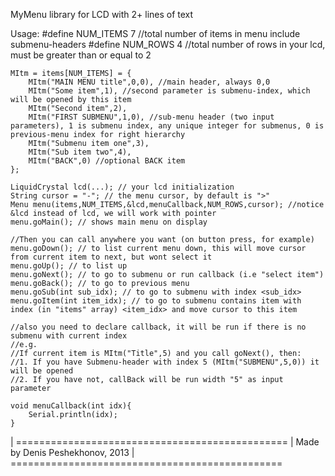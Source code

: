 MyMenu library for LCD with 2+ lines of text
   	
Usage:
	#define NUM_ITEMS 7 //total number of items in menu include submenu-headers
	#define NUM_ROWS 4 //total number of rows in your lcd, must be greater than or equal to 2

	MItm = items[NUM_ITEMS] = {
		MItm("MAIN MENU title",0,0), //main header, always 0,0
		MItm("Some item",1), //second parameter is submenu-index, which will be opened by this item
		MItm("Second item",2),
		MItm("FIRST SUBMENU",1,0), //sub-menu header (two input parameters), 1 is submenu index, any unique integer for submenus, 0 is previous-menu index for right hierarchy
		MItm("Submenu item one",3),
		MItm("Sub item two",4),
		MItm("BACK",0) //optional BACK item
	};

	LiquidCrystal lcd(...); // your lcd initialization
	String cursor = "-"; // the menu cursor, by default is ">"
	Menu menu(items,NUM_ITEMS,&lcd,menuCallback,NUM_ROWS,cursor); //notice &lcd instead of lcd, we will work with pointer
	menu.goMain(); // shows main menu on display

	//Then you can call anywhere you want (on button press, for example)
	menu.goDown(); // to list current menu down, this will move cursor from current item to next, but wont select it
	menu.goUp(); // to list up
	menu.goNext(); // to go to submenu or run callback (i.e "select item")
	menu.goBack(); // to go to previous menu
	menu.goSub(int sub_idx); // to go to submenu with index <sub_idx>
	menu.goItem(int item_idx); // to go to submenu contains item with index (in "items" array) <item_idx> and move cursor to this item

	//also you need to declare callback, it will be run if there is no submenu with current index
	//e.g.
	//If current item is MItm("Title",5) and you call goNext(), then:
	//1. If you have Submenu-header with index 5 (MItm("SUBMENU",5,0)) it will be opened
	//2. If you have not, callBack will be run width "5" as input parameter 

	void menuCallback(int idx){
		Serial.println(idx);
	}

| ===============================================
| Made by Denis Peshekhonov, 2013 
| ===============================================